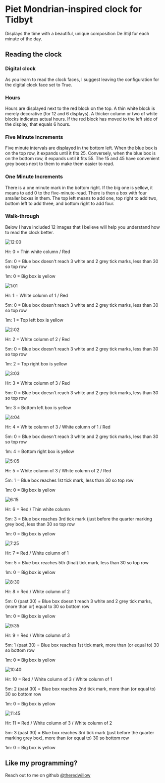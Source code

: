 # Piet Mondrian-inspired clock for Tidbyt

Displays the time with a beautiful, unique composition De Stijl for each minute of the day.

## Reading the clock
### Digital clock
As you learn to read the clock faces, I suggest leaving the configuration for the digital clock face set to True.

### Hours
Hours are displayed next to the red block on the top.
A thin white block is merely decorative (for 12 and 6 displays). A thicker column or two of white blocks indicates actual hours. If the red block has moved to the left side of the display, that equals 6 hours.

### Five Minute Increments
Five minute intervals are displayed in the bottom left. When the blue box is on the top row, it expands until it fits 25. Conversely, when the blue box is on the bottom row, it expands until it fits 55. The 15 and 45 have convenient grey boxes next to them to make them easier to read.

### One Minute Increments
There is a one minute mark in the bottom right. If the big one is yellow, it means to add 0 to the five-minute-read. There is then a box with four smaller boxes in them. The top left means to add one, top right to add two, bottom left to add three, and bottom right to add four.

### Walk-through
Below I have included 12 images that I believe will help you understand how to read the clock better.

![12:00](tutorial-images/12_00.webp)

Hr: 0 = Thin white column / Red

5m: 0 = Blue box doesn't reach 3 white and 2 grey tick marks, less than 30 so top row

1m: 0 = Big box is yellow

![1:01](tutorial-images/01_01.webp)

Hr: 1 = White column of 1 / Red

5m: 0 = Blue box doesn't reach 3 white and 2 grey tick marks, less than 30 so top row

1m: 1 = Top left box is yellow

![2:02](tutorial-images/02_02.webp)

Hr: 2 = White column of 2 / Red

5m: 0 = Blue box doesn't reach 3 white and 2 grey tick marks, less than 30 so top row

1m: 2 = Top right box is yellow

![3:03](tutorial-images/03_03.webp)

Hr: 3 = White column of 3 / Red

5m: 0 = Blue box doesn't reach 3 white and 2 grey tick marks, less than 30 so top row

1m: 3 = Bottom left box is yellow

![4:04](tutorial-images/04_04.webp)

Hr: 4 = White column of 3 / White column of 1 / Red

5m: 0 = Blue box doesn't reach 3 white and 2 grey tick marks, less than 30 so top row

1m: 4 = Bottom right box is yellow

![5:05](tutorial-images/05_05.webp)

Hr: 5 = White column of 3 / White column of 2 / Red

5m: 1 = Blue box reaches 1st tick mark, less than 30 so top row

1m: 0 = Big box is yellow

![6:15](tutorial-images/06_15.webp)

Hr: 6 = Red / Thin white column

5m: 3 = Blue box reaches 3rd tick mark (just before the quarter marking grey box), less than 30 so top row

1m: 0 = Big box is yellow

![7:25](tutorial-images/07_25.webp)

Hr: 7 = Red / White column of 1

5m: 5 = Blue box reaches 5th (final) tick mark, less than 30 so top row

1m: 0 = Big box is yellow

![8:30](tutorial-images/08_30.webp)

Hr: 8 = Red / White column of 2

5m: 0 (past 30) = Blue box doesn't reach 3 white and 2 grey tick marks, (more than or) equal to 30 so bottom row

1m: 0 = Big box is yellow

![9:35](tutorial-images/09_35.webp)

Hr: 9 = Red / White column of 3

5m: 1 (past 30) = Blue box reaches 1st tick mark, more than (or equal to) 30 so bottom row

1m: 0 = Big box is yellow

![10:40](tutorial-images/10_40.webp)

Hr: 10 = Red / White column of 3 / White column of 1

5m: 2 (past 30) = Blue box reaches 2nd tick mark, more than (or equal to) 30 so bottom row

1m: 0 = Big box is yellow

![11:45](tutorial-images/11_45.webp)

Hr: 11 = Red / White column of 3 / White column of 2

5m: 3 (past 30) = Blue box reaches 3rd tick mark (just before the quarter marking grey box), more than (or equal to) 30 so bottom row

1m: 0 = Big box is yellow

## Like my programming?
Reach out to me on github [@theredwillow](https://github.com/theredwillow)